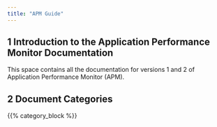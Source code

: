 ```yaml
---
title: "APM Guide"
---
```


## 1 Introduction to the Application Performance Monitor Documentation

This space contains all the documentation for versions 1 and 2 of Application Performance Monitor (APM).

## 2 Document Categories

{{% category_block %}}
